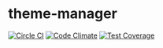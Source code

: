 # theme-manager

[![Circle CI](https://circleci.com/gh/monkblog/theme-manager.svg?style=svg)](https://circleci.com/gh/monkblog/theme-manager) [![Code Climate](https://codeclimate.com/github/monkblog/theme-manager/badges/gpa.svg)](https://codeclimate.com/github/monkblog/theme-manager) [![Test Coverage](https://codeclimate.com/github/monkblog/theme-manager/badges/coverage.svg)](https://codeclimate.com/github/monkblog/theme-manager/coverage)
